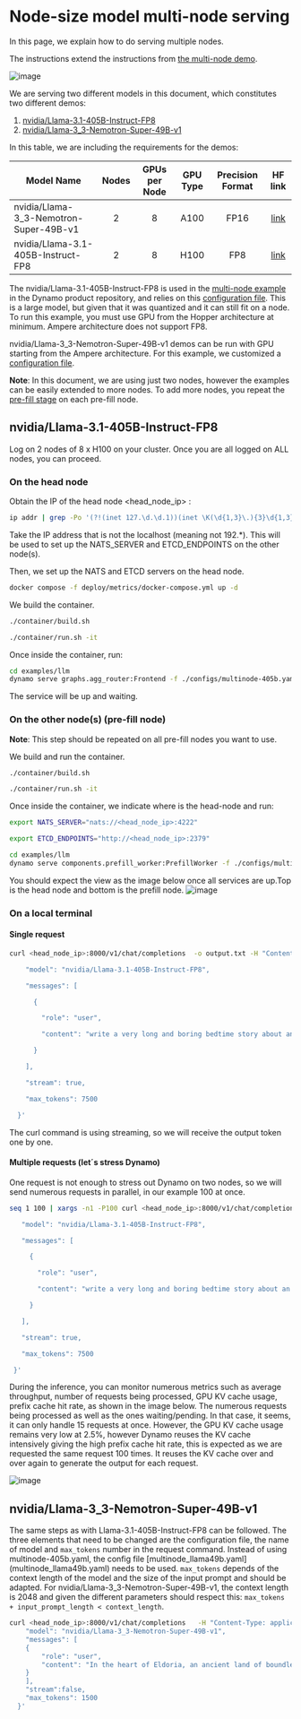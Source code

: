 # Node-size model multi-node serving

In this page, we  explain how to do serving multiple nodes.

The instructions extend the instructions from [the multi-node demo](https://github.com/ai-dynamo/dynamo/blob/main/examples/llm/multinode-examples.md).


![image](images/mermaid_multinode.png)

We are serving two different models in this document, which constitutes two different demos:

1) [nvidia/Llama-3.1-405B-Instruct-FP8](#nvidiallama-31-405b-instruct-fp8)
2) [nvidia/Llama-3_3-Nemotron-Super-49B-v1](#nvidiallama-3_3-nemotron-super-49b-v1)

In this table, we are including the requirements for the demos:

| Model Name                                 | Nodes | GPUs per Node | GPU Type | Precision Format | HF link |
|---------------------------------------------|:-----:|:-------------:|:--------:|:----------------:|:----------------:|
| nvidia/Llama-3_3-Nemotron-Super-49B-v1      |   2   |      8        |  A100    |      FP16        | [link](https://huggingface.co/nvidia/Llama-3_3-Nemotron-Super-49B-v1) |
| nvidia/Llama-3.1-405B-Instruct-FP8          |   2   |      8        |  H100    |      FP8         | [link](https://huggingface.co/nvidia/Llama-3.1-405B-Instruct-FP8) |

The nvidia/Llama-3.1-405B-Instruct-FP8 is used in the [multi-node example](https://github.com/ai-dynamo/dynamo/blob/main/examples/llm/multinode-examples.md) in the Dynamo product repository, and relies on this [configuration file](https://github.com/ai-dynamo/dynamo/blob/main/examples/llm/configs/multinode-405b.yaml). This is a large model, but given that it was quantized and it can still fit on a node. To run this example, you must use GPU from the Hopper architecture at minimum. Ampere architecture does not support FP8.

nvidia/Llama-3_3-Nemotron-Super-49B-v1 demos can be run with GPU starting from the Ampere architecture. For this example, we customized a [configuration file](multinode_llama49b.yaml).

**Note**: In this document, we are using just two nodes, however the examples can be easily extended to more nodes. To add more nodes, you repeat the [pre-fill stage](#on-the-other-nodes-pre-fill-node) on each pre-fill node.

## nvidia/Llama-3.1-405B-Instruct-FP8

Log on 2 nodes of 8 x H100 on your cluster. Once you are all logged on ALL nodes, you can proceed.

### On the head node

Obtain the IP of the head node <head_node_ip> :  

```bash
ip addr | grep -Po '(?!(inet 127.\d.\d.1))(inet \K(\d{1,3}\.){3}\d{1,3})'   
```

Take the IP address that is not the localhost (meaning not 192.*). This will be used to set up the  NATS_SERVER and ETCD_ENDPOINTS on the other node(s).

Then, we set up the NATS and ETCD servers on the head node.

```bash
docker compose -f deploy/metrics/docker-compose.yml up -d 
```

We build the container.

```bash
./container/build.sh         

./container/run.sh -it  
```

Once inside the container, run:

```bash
cd examples/llm 
dynamo serve graphs.agg_router:Frontend -f ./configs/multinode-405b.yaml 
```

The service will be up and waiting.

### On the other node(s) (pre-fill node)

**Note**: This step should be repeated on all pre-fill nodes you want to use.

We build and run the container.

```bash
./container/build.sh         

./container/run.sh -it  
```

Once inside the container, we indicate where is the head-node and run:

```bash
export NATS_SERVER="nats://<head_node_ip>:4222" 

export ETCD_ENDPOINTS="http://<head_node_ip>:2379" 
```

```bash
cd examples/llm
dynamo serve components.prefill_worker:PrefillWorker -f ./configs/multinode-405b.yaml 
```

You should expect the view as the image below once all services are up.Top is the head node and bottom is the prefill node.
![image](images/image_multinode.png)

### On a local terminal

#### Single request

```bash
curl <head_node_ip>:8000/v1/chat/completions  -o output.txt -H "Content-Type: application/json"   -H "Accept: text/event-stream"   -d '{ 

    "model": "nvidia/Llama-3.1-405B-Instruct-FP8", 

    "messages": [ 

      { 

        "role": "user", 

        "content": "write a very long and boring bedtime story about an unicorn that rhymes"

      } 

    ], 

    "stream": true, 

    "max_tokens": 7500 

  }'  

```

The curl command is using streaming, so we will receive the output token one by one.  

#### Multiple requests (let´s stress Dynamo)

One request is not enough to stress out Dynamo on two nodes, so we will send numerous requests in parallel, in our example 100 at once.

```bash
seq 1 100 | xargs -n1 -P100 curl <head_node_ip>:8000/v1/chat/completions  -o output.txt -H "Content-Type: application/json"   -H "Accept: text/event-stream"   -d '{ 

   "model": "nvidia/Llama-3.1-405B-Instruct-FP8", 

   "messages": [ 

     { 

       "role": "user", 

       "content": "write a very long and boring bedtime story about an unicorn that rhymes" 

     } 

   ], 

   "stream": true, 

   "max_tokens": 7500

 }' 

```

During the inference, you can monitor numerous metrics such as average throughput, number of requests being processed, GPU KV cache usage, prefix cache hit rate, as shown in the image below.
The numerous requests being processed as well as the ones waiting/pending. In that case, it seems, it can only handle 15 requests at once.
However, the GPU KV cache usage remains very low at 2.5%, however Dynamo reuses the KV cache intensively giving the high prefix cache hit rate, this is expected as we are requested the same request 100 times. It reuses the KV cache over and over again to generate the output for each request.

![image](images/image1.png)



## nvidia/Llama-3_3-Nemotron-Super-49B-v1

The same steps as with Llama-3.1-405B-Instruct-FP8 can be followed. The three elements that need to be changed are the configuration file, the name of model and  `max_tokens` number in the request command.
Instead of using multinode-405b.yaml,  the config file [multinode_llama49b.yaml] (multinode_llama49b.yaml) needs to be used.
`max_tokens` depends of the context length of the model and the size of the input prompt and should be adapted. For nvidia/Llama-3_3-Nemotron-Super-49B-v1, the context length is 2048 and given the different parameters should respect this: `max_tokens + input_prompt_length < context_length`.

```bash
curl <head_node_ip>:8000/v1/chat/completions   -H "Content-Type: application/json"   -d '{
    "model": "nvidia/Llama-3_3-Nemotron-Super-49B-v1",
    "messages": [
    {
        "role": "user",
        "content": "In the heart of Eldoria, an ancient land of boundless magic and mysterious creatures, lies the long-forgotten city of Aeloria. Once a beacon of knowledge and power, Aeloria was buried beneath the shifting sands of time, lost to the world for centuries. You are an intrepid explorer, known for your unparalleled curiosity and courage, who has stumbled upon an ancient map hinting at ests that Aeloria holds a secret so profound that it has the potential to reshape the very fabric of reality. Your journey will take you through treacherous deserts, enchanted forests, and across perilous mountain ranges. Your Task: Character Background: Develop a detailed background for your character. Describe their motivations for seeking out Aeloria, their skills and weaknesses, and any personal connections to the ancient city or its legends. Are they driven by a quest for knowledge, a search for lost family clue is hidden."
    }
    ],
    "stream":false,
    "max_tokens": 1500
  }'

```